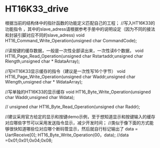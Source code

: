# HT16K33_drive

根据当前的结构体中的指针函数的功能定义匹配自己的工程；
//写入HT16K33的功能指令 ，其中的slave_adress请根据参考手册中的说明设定（因为不同的接法和封装引脚对应不同的slave_adress)
void HT16_Command_Write_Operation(unsigned char CommandCode);

//读按键的缓存数据，一般是一次性全部读出来，一次性读6个数据，
void HT16_Page_Read_Operation(unsigned char Rstartaddr,unsigned char Rlength,unsigned char * RdataArray);

//写HT16K33显示缓存的指令（建议是一次性写16个字节）
void HT16_Page_Write_Operation(unsigned char Waddr,unsigned char Wlength,unsigned char * WdataArray);

//写单独的HT16K33的显示缓存
void HT16_Byte_Write_Operation(unsigned char Waddr,unsigned char Wdata);

//
unsigned char HT16_Byte_Read_Operation(unsigned char Raddr);


//建议采用官方给定的显示和按键demo示例，至于想知道显示和按键输入的缓存对应哪些字节可以采用发送指令显示，减少开发时间；
//类似于像下面的方式能够很快知道哪些位对应哪个断码管显示，然后就自行标记输出了
data = UartReceive[0];
HT16_Byte_Write_Operation(00，data); //data =0x01;0x01;0x04;0x08;
